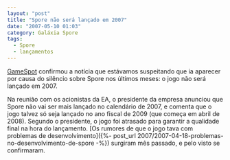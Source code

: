 ```yaml
---
layout: "post"
title: "Spore não será lançado em 2007"
date: "2007-05-10 01:03"
category: Galáxia Spore
tags:
  - Spore
  - lançamentos
---
```

[GameSpot](http://uk.gamespot.com/pc/strategy/spore/news.html?sid=6170303) confirmou a notícia que estávamos suspeitando que ia aparecer por causa do silêncio sobre Spore nos últimos meses: o jogo não será lançado em 2007.

Na reunião com os acionistas da EA, o presidente da empresa anunciou que Spore não vai ser mais lançado no calendário de 2007, e comenta que o jogo talvez só seja lançado no ano fiscal de 2009 (que começa em abril de 2008). Segundo o presidente, o jogo foi atrasado para garantir a qualidade final na hora do lançamento. [Os rumores de que o jogo tava com problemas de desenvolvimento]({%- post_url 2007/2007-04-18-problemas-no-desenvolvimento-de-spore -%}) surgiram mês passado, e pelo visto se confirmaram.
